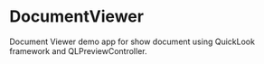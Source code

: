 # DocumentViewer
Document Viewer demo app for show document using QuickLook framework and QLPreviewController.
